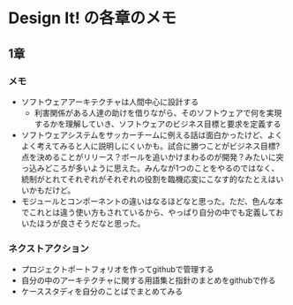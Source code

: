 # Design It! の各章のメモ

## 1章

### メモ

- ソフトウェアアーキテクチャは人間中心に設計する
  - 利害関係がある人達の助けを借りながら、そのソフトウェアで何を実現するかを理解していき、ソフトウェアのビジネス目標と要求を定義する
- ソフトウェアシステムをサッカーチームに例える話は面白かったけど、よくよく考えてみると人に説明しにくいかも。試合に勝つことがビジネス目標?点を決めることがリリース？ボールを追いかけまわるのが開発？みたいに突っ込みどころが多いように思えた。みんなが1つのことをやるのではなく、統制がとれてそれぞれがそれぞれの役割を臨機応変にこなす的なたとえはいいかもだけど。
- モジュールとコンポーネントの違いはなるほどなと思った。ただ、色んな本でこれとは違う使い方もされているから、やっぱり自分の中でも定義しておいたほうが良さそうだなと思った。

### ネクストアクション

- プロジェクトポートフォリオを作ってgithubで管理する
- 自分の中のアーキテクチャに関する用語集と指針のまとめをgithubで作る
- ケーススタディを自分のことばでまとめてみる
